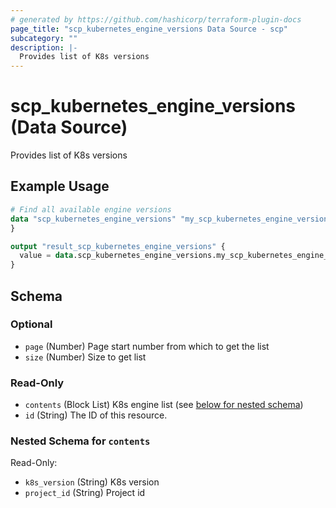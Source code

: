 ```yaml
---
# generated by https://github.com/hashicorp/terraform-plugin-docs
page_title: "scp_kubernetes_engine_versions Data Source - scp"
subcategory: ""
description: |-
  Provides list of K8s versions
---
```


# scp_kubernetes_engine_versions (Data Source)

Provides list of K8s versions

## Example Usage

```terraform
# Find all available engine versions
data "scp_kubernetes_engine_versions" "my_scp_kubernetes_engine_versions" {
}

output "result_scp_kubernetes_engine_versions" {
  value = data.scp_kubernetes_engine_versions.my_scp_kubernetes_engine_versions
}
```

<!-- schema generated by tfplugindocs -->
## Schema

### Optional

- `page` (Number) Page start number from which to get the list
- `size` (Number) Size to get list

### Read-Only

- `contents` (Block List) K8s engine list (see [below for nested schema](#nestedblock--contents))
- `id` (String) The ID of this resource.

<a id="nestedblock--contents"></a>
### Nested Schema for `contents`

Read-Only:

- `k8s_version` (String) K8s version
- `project_id` (String) Project id


